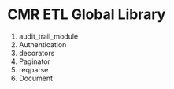 # CMR ETL Global Library
1. audit_trail_module
2. Authentication
3. decorators
4. Paginator
5. reqparse
6. Document

```

